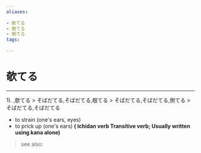 ```yaml
---
aliases:
    
- 欹てる
- 攲てる
- 側てる
tags:
    
---
```


# 欹てる
---
1).
,欹てる > そばだてる,そばだてる,攲てる > そばだてる,そばだてる,側てる > そばだてる,そばだてる

- to strain (one's ears, eyes)
- to prick up (one's ears)
**( Ichidan verb Transitive verb; Usually written using kana alone)**
> see also: 
            